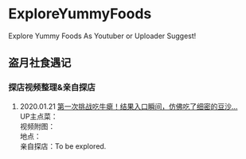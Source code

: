 # ExploreYummyFoods
Explore Yummy Foods As Youtuber or Uploader Suggest!

## 盗月社食遇记

### 探店视频整理&亲自探店  
1. 2020.01.21 [第一次挑战吃牛瘪！结果入口瞬间，仿佛吃了细密的豆沙…](https://www.bilibili.com/video/av84347984)  
UP主点菜：  
视频附图：  
地点：  
亲自探店：To be explored.  
